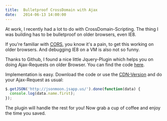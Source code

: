 ```yaml
---
title:  Bulletproof CrossDomain with Ajax
date:   2014-06-13 14:00:00
---
```


At work, I recently had a lot to do with CrossDomain-Scripting. The thing I was building has to be bulletproof on older browsers, even IE8.

If you're familiar with [CORS](http://www.html5rocks.com/en/tutorials/cors/), you know it's a pain, to get this working on older browsers. And debugging IE8 on a VM is also not so funny.

Thanks to Github, I found a nice little Jquery-Plugin which helps you on doing Ajax-Requests on older Browser. You can find the code [here](https://github.com/MoonScript/jQuery-ajaxTransport-XDomainRequest).

Implementation is easy.
Download the code or use the [CDN-Version](http://cdnjs.cloudflare.com/ajax/libs/jquery-ajaxtransport-xdomainrequest/1.0.2/jquery.xdomainrequest.min.js) and do your Ajax-Request as usual:


```javascript
$.getJSON('http://jsonmoon.jsapp.us/').done(function(data) {
  console.log(data.name.first);
});
```

The plugin will handle the rest for you!
Now grab a cup of coffee and enjoy the time you saved.